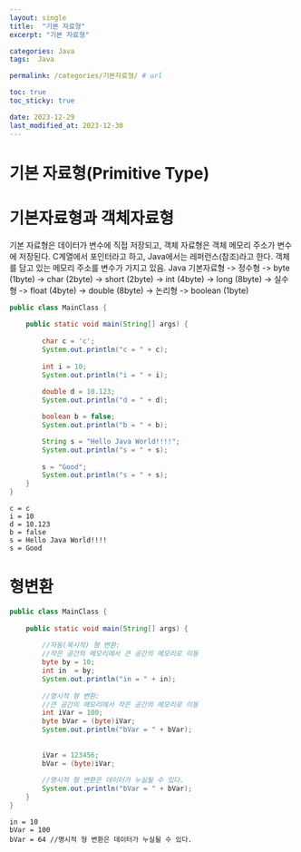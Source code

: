 ```yaml
---
layout: single
title:  "기본 자료형"
excerpt: "기본 자료형"

categories: Java
tags:  Java

permalink: /categories/기본자료형/ # url

toc: true
toc_sticky: true

date: 2023-12-29
last_modified_at: 2023-12-30
---
```


# 기본 자료형(Primitive Type) 

# 기본자료형과 객체자료형
기본 자료형은 데이터가 변수에 직접 저장되고, 객체 자료형은 객체 메모리 주소가 변수에 저장된다.
C계열에서 포인터라고 하고, Java에서는 레퍼런스(참조)라고 한다.
객체를 담고 있는 메모리 주소를 변수가 가지고 있음.
Java 기본자료형 -> 정수형 -> byte (1byte)
                         -> char (2byte)
                         -> short (2byte)
                         -> int (4byte) 
                         -> long (8byte)
               -> 실수형  -> float (4byte)
                          -> double (8byte)
               -> 논리형  -> boolean (1byte) 

```java
public class MainClass {
	
	public static void main(String[] args) {
		
		char c = 'c';
		System.out.println("c = " + c);
		
		int i = 10;
		System.out.println("i = " + i);
		
		double d = 10.123;
		System.out.println("d = " + d);

		boolean b = false;
		System.out.println("b = " + b);

		String s = "Hello Java World!!!!";
		System.out.println("s = " + s);
		
		s = "Good";
		System.out.println("s = " + s);
	}
}
```
    c = c
    i = 10
    d = 10.123
    b = false
    s = Hello Java World!!!!
    s = Good

# 형변환

```java
public class MainClass {
	
	public static void main(String[] args) {
		
		//자동(묵시적) 형 변환:
		//작은 공간의 메모리에서 큰 공간의 메모리로 이동
		byte by = 10;
		int in  = by;
		System.out.println("in = " + in);
		
		//명시적 형 변환:
		//큰 공간의 메모리에서 작은 공간의 메모리로 이동
		int iVar = 100;
		byte bVar = (byte)iVar;
		System.out.println("bVar = " + bVar);
		
		
		iVar = 123456;
		bVar = (byte)iVar;
		
		//명시적 형 변환은 데이터가 누실될 수 있다.
		System.out.println("bVar = " + bVar);
	}
}
```

    in = 10
    bVar = 100
    bVar = 64 //명시적 형 변환은 데이터가 누실될 수 있다.
